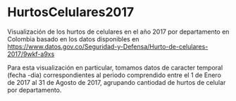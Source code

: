 # HurtosCelulares2017
Visualización de los hurtos de celulares en el año 2017 por departamento en Colombia basado en los datos disponibles en https://www.datos.gov.co/Seguridad-y-Defensa/Hurto-de-celulares-2017/9wkf-a9xs

Para esta visualización en particular, tomamos datos de caracter temporal (fecha -dia) correspondientes al periodo comprendido entre el 1 de Enero de 2017 al 31 de Agosto de 2017, agrupando cantiodad de hurtos de celular por departamento.
